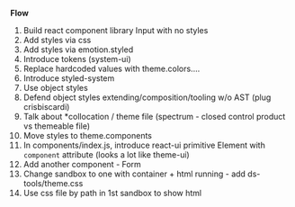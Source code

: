**Flow**

1. Build react component library Input with no styles
2. Add styles via css
3. Add styles via emotion.styled
4. Introduce tokens (system-ui)
5. Replace hardcoded values with theme.colors....
6. Introduce styled-system
7. Use object styles
8. Defend object styles extending/composition/tooling w/o AST (plug crisbiscardi)
9. Talk about \*collocation / theme file (spectrum - closed control product vs themeable file)
10. Move styles to theme.components
11. In components/index.js, introduce react-ui primitive Element with `component` attribute (looks a lot like theme-ui)
12. Add another component - Form
13. Change sandbox to one with container + html running - add ds-tools/theme.css
14. Use css file by path in 1st sandbox to show html

